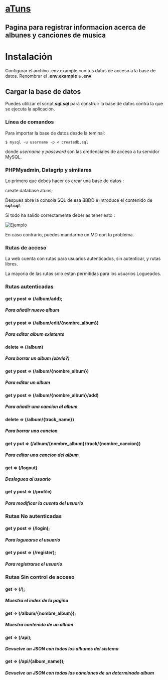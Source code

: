 # [aTuns](atuns.herokuapp.com )

## Pagina para registrar informacion acerca de albunes y canciones de musica
 

# Instalación

Configurar el archivo .env.example con tus datos de acceso a la base de datos.
Renombrar el **.env.example** a **.env**
## Cargar la base de datos

Puedes utilizar el script **_sql.sql_** para construir la base de datos contra la que se ejecuta la aplicación.

### Línea de comandos
Para importar la base de datos desde la teminal:

```
$ mysql -u username -p < createdb.sql
```

donde _username_ y _password_ son las credenciales de acceso a tu servidor MySQL.

### PHPMyadmin, Datagrip y similares
Lo primero que debes hacer es crear una base de datos : 

create database atuns;

Despues abre la consola SQL de esa BBDD e introduce
  el contenido de **_sql.sql_**.

Si todo ha salido correctamente deberias tener esto :


![Ejemplo](https://i.imgur.com/u0r9x7s.png)

En caso contrario, puedes mandarme un MD con tu problema.

### Rutas de acceso

La web cuenta con rutas para usuarios autenticados, sin autenticar, y rutas libres.

La mayoria de las rutas solo estan permitidas para los usuarios Logueados.


### Rutas autenticadas

#### get y post => (/album/add);  
##### Para añadir nuevo album
#### get y post => (/album/edit/{nombre_album}) 
##### Para editar album existente
#### delete      => (/album)
##### Para borrar un album (obvio?)
#### get y post => (/album/{nombre_album}) 
##### Para editar un album  
#### get y post => (/album/{nombre_album}/add) 
##### Para añadir una cancion al album
#### delete      => (/album/{track_name})
##### Para borrar una cancion
#### get y put => (/album/{nombre_album}/track/{nombre_cancion}) 
##### Para editar una cancion del album
#### get      => (/logout) 
##### Desloguea al usuario
#### get y post      => (/profile) 
##### Para modificar la cuenta del usuario 
   
### Rutas  No autenticadas
#### get y post => (/login);  
##### Para loguearse el usuario
#### get y post => (/register);  
##### Para registrarse el usuario 

   
### Rutas  Sin control de acceso
#### get   => (/);  
##### Muestra el index de la pagina
#### get   => (/album/{nombre_album});  
##### Muestra contenido de un album
#### get   => (/api);  
##### Devuelve un JSON con todos los albunes del sistema
#### get   => (/api/{album_name});  
##### Devuelve un JSON con todas las canciones de un determinado album 